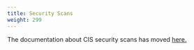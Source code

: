 ```yaml
---
title: Security Scans
weight: 299
---
```


The documentation about CIS security scans has moved [here.](https://rancher.com/docs/rancher/v2.6/en/cis-scans)
